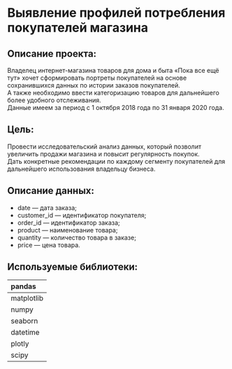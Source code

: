 # Выявление профилей потребления покупателей магазина

## Описание проекта:
Владелец интернет-магазина товаров для дома и быта «Пока все ещё тут» хочет сформировать портреты покупателей на основе сохранившихся данных по истории заказов покупателей.\
А также необходимо ввести категоризацию товаров для дальнейшего более удобного отслеживания.\
Данные имеем за период с 1 октября 2018 года по 31 января 2020 года.

## Цель:
Провести исследовательский анализ данных, который позволит увеличить продажи магазина и повысит регулярность покупок.\
Дать конкретные рекомендации по каждому сегменту покупателей для дальнейшего использования владельцу бизнеса.

## Описание данных:
- date — дата заказа;
- customer_id — идентификатор покупателя;
- order_id — идентификатор заказа;
- product — наименование товара;
- quantity — количество товара в заказе;
- price — цена товара.

## Используемые библиотеки:
|pandas|
| :------- |
|matplotlib|
|numpy|
|seaborn|
|datetime|
|plotly|
|scipy|
